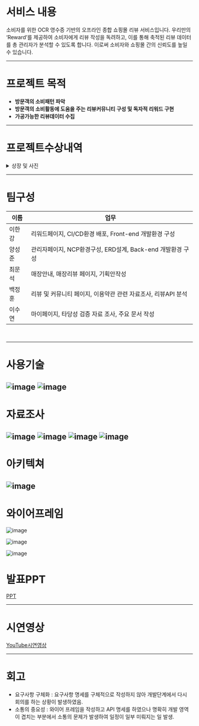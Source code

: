 # 서비스 내용 
소비자를 위한 OCR 영수증 기반의 오프라인 종합 쇼핑몰 리뷰 서비스입니다. 우리만의 ‘Reward’를 제공하여 소비자에게 리뷰 작성을 독려하고, 이를 통해 축적된 리뷰 데이터를 총 관리자가 분석할 수 있도록 합니다. 이로써 소비자와 쇼핑몰 간의 신뢰도를 높일 수 있습니다.

---

# 프로젝트 목적 
- **방문객의 소비패턴 파악**
- **방문객의 소비활동에 도움을 주는 리뷰커뮤니티 구성 및 독자적 리워드 구현**
- **가공가능한 리뷰데이터 수집**

---
# 프로젝트수상내역

<details>
  <summary>상장 및 사진</summary>
 
![image](https://file.notion.so/f/f/11889268-5bef-4774-b0e6-05d3eeaa209d/0ff2ef72-98f0-4e13-9bd1-31ded504ef71/%EC%9A%B0%EC%88%98%ED%8C%80.png?id=d30e5d17-53a1-4414-ae22-1b795e19cfb8&table=block&spaceId=11889268-5bef-4774-b0e6-05d3eeaa209d&expirationTimestamp=1719878400000&signature=6w6M6kbYjQnvIcHVhiG6uoSRRB4M2ChY6alZezWPCDE&downloadName=%EC%9A%B0%EC%88%98%ED%8C%80.png)

![image](https://file.notion.so/f/f/11889268-5bef-4774-b0e6-05d3eeaa209d/cab0c212-8525-4d26-8a15-9ae506e243f4/754c60d3-42f9-42a1-b74d-5d523edb3f80.png?id=0c84d979-04d6-4e22-bec1-ff138857d789&table=block&spaceId=11889268-5bef-4774-b0e6-05d3eeaa209d&expirationTimestamp=1719813600000&signature=MItTfO_bNBpqD4rvug4OlESVN9LJE_mUOxHkgm1cRXk&downloadName=%E1%84%89%E1%85%B5%E1%86%AB%E1%84%89%E1%85%A6%E1%84%80%E1%85%A8I%26C+%E1%84%8E%E1%85%AC%E1%84%8C%E1%85%A9%E1%86%BC%E1%84%91%E1%85%B3%E1%84%85%E1%85%A9%E1%84%8C%E1%85%A6%E1%86%A8%E1%84%90%E1%85%B3+%E1%84%8B%E1%85%AE%E1%84%89%E1%85%B3%E1%86%BC+%E1%84%89%E1%85%A1%E1%84%8C%E1%85%B5%E1%86%AB+2.jpeg.png)
</details>

---

# 팀구성 

| 이름 |                                                                      업무 |
| --- | --- |
| 이한강  | 리워드페이지, CI/CD환경 배포, Front-end 개발환경 구성  |
| 양성준  | 관리자페이지, NCP환경구성, ERD설계, Back-end 개발환경 구성  |
| 최문석  | 매장안내, 매장리뷰 페이지, 기획안작성|
| 백정훈  | 리뷰 및 커뮤니티 페이지, 이용약관 관련 자료조사, 리뷰API 분석 |
| 이수연  | 마이페이지, 타당성 검증 자료 조사, 주요 문서 작성  |
<br>

---

# 사용기술 

![image](https://file.notion.so/f/f/11889268-5bef-4774-b0e6-05d3eeaa209d/5e89149b-68a7-4583-b9ae-7ae7a2550039/Untitled.png?id=310c9044-d4c8-4ff6-aa48-576b5253cebb&table=block&spaceId=11889268-5bef-4774-b0e6-05d3eeaa209d&expirationTimestamp=1719820800000&signature=KmII9ejOYDQHjl-8pC863zQPLLjtIyCfeyr9ywmOal0&downloadName=Untitled.png)
![image](https://file.notion.so/f/f/11889268-5bef-4774-b0e6-05d3eeaa209d/5e89149b-68a7-4583-b9ae-7ae7a2550039/Untitled.png?table=block&id=310c9044-d4c8-4ff6-aa48-576b5253cebb&spaceId=11889268-5bef-4774-b0e6-05d3eeaa209d&expirationTimestamp=1730095200000&signature=g5M9H65oSZuZz40kV4RyprCc8yjMxgDqyGctm97rR3Y&downloadName=Untitled.png)
---

# 자료조사 

![image](https://file.notion.so/f/f/11889268-5bef-4774-b0e6-05d3eeaa209d/df2d2dba-6e98-49f1-879b-7abc03b55b55/Untitled.png?id=b5543dcc-7260-4ac3-ac48-aaca30158a3f&table=block&spaceId=11889268-5bef-4774-b0e6-05d3eeaa209d&expirationTimestamp=1719820800000&signature=zzzsoDrJ6W67dpAEZpoKqOXX7Fk6BDXUG7DzdY3QMtQ&downloadName=Untitled.png)
![image](https://file.notion.so/f/f/11889268-5bef-4774-b0e6-05d3eeaa209d/7ef98afc-ca8d-4663-a4c3-0b901283c855/Untitled.png?id=b2485620-5544-4484-9e66-77a9887dcda1&table=block&spaceId=11889268-5bef-4774-b0e6-05d3eeaa209d&expirationTimestamp=1719820800000&signature=r4LdCN_1EiZDd2fflbMXLBfiJiXe6Xil5VosVa7DKnM&downloadName=Untitled.png)
![image](https://file.notion.so/f/f/11889268-5bef-4774-b0e6-05d3eeaa209d/4e86eacb-b74c-4e0f-bd23-13325c16702f/Untitled.png?id=c4dba2b2-9f5d-4269-bfa9-541caf1476a3&table=block&spaceId=11889268-5bef-4774-b0e6-05d3eeaa209d&expirationTimestamp=1719820800000&signature=cI2t1Y1yWYXnZ9vFl4BI1H7uk3IJteOhbzwASh215J4&downloadName=Untitled.png)
![image](https://file.notion.so/f/f/11889268-5bef-4774-b0e6-05d3eeaa209d/209555cc-e328-4620-9150-22310cea2ef1/2a362220-a471-4c69-9fad-0343ea6a708e.png?id=7645b6a2-96cb-49bf-9931-df8c20b76729&table=block&spaceId=11889268-5bef-4774-b0e6-05d3eeaa209d&expirationTimestamp=1719820800000&signature=QGQwahk0kkyWKLRhreiw1fZ4IZVxsirj5-F0QBDW690&downloadName=Untitled.png)
---

# 아키텍쳐

![image](https://file.notion.so/f/f/11889268-5bef-4774-b0e6-05d3eeaa209d/7fc7f67e-7e0b-4312-9b17-183903caa62f/Untitled.png?id=532ddf8f-2c18-41cf-9166-0e2c081a8f78&table=block&spaceId=11889268-5bef-4774-b0e6-05d3eeaa209d&expirationTimestamp=1719820800000&signature=w1RJdbPmHiZ1-9Z8KoLYp3N0qA3v5wTo0tvSPu_Z5ac&downloadName=Untitled.png)
---

# 와이어프레임

![image](https://file.notion.so/f/f/11889268-5bef-4774-b0e6-05d3eeaa209d/aedb92b3-d179-4825-b22d-8362376d3a81/Untitled.png?id=81b944ad-57ee-4be6-aaf8-0f4bc685e431&table=block&spaceId=11889268-5bef-4774-b0e6-05d3eeaa209d&expirationTimestamp=1719820800000&signature=2l_qxARVOxwNeclfiZaqlNCKexTTHrG2BRCCciwJ-Kk&downloadName=Untitled.png)

![image](https://file.notion.so/f/f/11889268-5bef-4774-b0e6-05d3eeaa209d/1e707de3-ede3-4be0-ac93-d9516fb46ac4/Untitled.png?id=8bda04ba-5177-4a74-8da8-e4a9071178e2&table=block&spaceId=11889268-5bef-4774-b0e6-05d3eeaa209d&expirationTimestamp=1719820800000&signature=WsQaTmrGvXH_UDSgTWLcLAn40tpwrsMfDtQXd103Dms&downloadName=Untitled.png)

![image](https://file.notion.so/f/f/11889268-5bef-4774-b0e6-05d3eeaa209d/10e51c36-75ef-4c33-80cc-dd3f016a74fc/Untitled.png?id=b38703a6-0db9-4457-8cab-90aa9648e5a1&table=block&spaceId=11889268-5bef-4774-b0e6-05d3eeaa209d&expirationTimestamp=1719820800000&signature=zGS_MCmgPQquRhJjljLSerRWwCMPq8_zHlveFCxnyX0&downloadName=Untitled.png)

# 발표PPT
[PPT](https://docs.google.com/presentation/d/1n043DX_PU6WuYhIszynmjo1oUWaPgpEGCiidK9laMKk/edit?usp=sharing)

---
# 시연영상 
[YouTube시연영상](https://youtu.be/06UQD-M867c)

---

# 회고
- 요구사항 구체화 : 요구사항 명세를 구체적으로 작성하지 않아 개발단계에서 다시 회의를 하는 상황이 발생하였음.
- 소통의 중요성 : 와이어 프레임을 작성하고 API 명세를 하였으나 명확히 개발 영역이 겹치는 부분에서 소통의 문제가 발생하여 일정이 일부 미뤄지는 일 발생.






